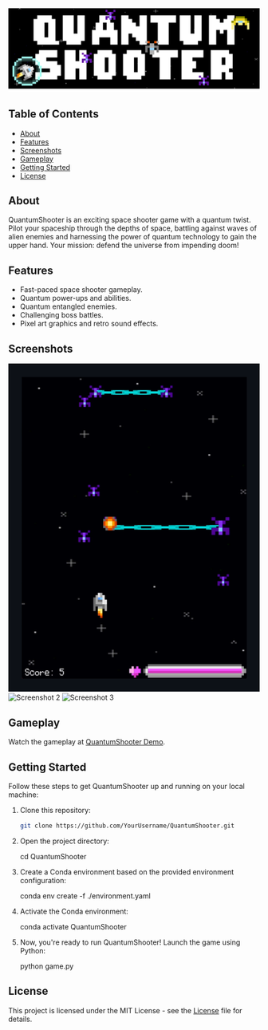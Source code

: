 ![QuantumShooter Banner](Assets/Images/banner.png)

## Table of Contents

- [About](#about)
- [Features](#features)
- [Screenshots](#screenshots)
- [Gameplay](#gameplay)
- [Getting Started](#getting-started)
- [License](#license)

## About

QuantumShooter is an exciting space shooter game with a quantum twist. Pilot your spaceship through the depths of space, battling against waves of alien enemies and harnessing the power of quantum technology to gain the upper hand. Your mission: defend the universe from impending doom!

## Features

- Fast-paced space shooter gameplay.
- Quantum power-ups and abilities.
- Quantum entangled enemies.
- Challenging boss battles.
- Pixel art graphics and retro sound effects.

## Screenshots

![Screenshot 1](Assets/Images/screenshot1.png)
![Screenshot 2](Assets/Images/images/screenshot2.png)
![Screenshot 3](Assets/Images/images/screenshot3.png)

## Gameplay

Watch the gameplay at [QuantumShooter Demo](https://yourusername.github.io/QuantumShooter).

## Getting Started

Follow these steps to get QuantumShooter up and running on your local machine:

1. Clone this repository:

   ```bash
   git clone https://github.com/YourUsername/QuantumShooter.git

2. Open the project directory:

   cd QuantumShooter

3. Create a Conda environment based on the provided environment configuration:

   conda env create -f ./environment.yaml

4. Activate the Conda environment:

   conda activate QuantumShooter

5. Now, you're ready to run QuantumShooter! Launch the game using Python:

   python game.py

## License

This project is licensed under the MIT License - see the [License](LICENSE) file for details.
